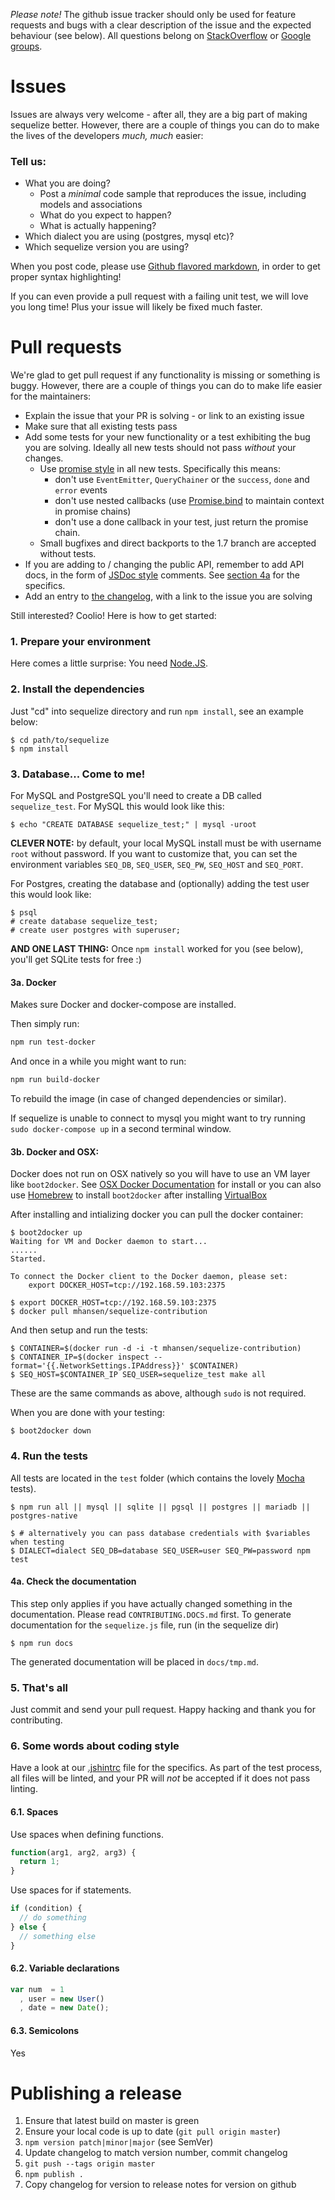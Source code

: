 _Please note!_ The github issue tracker should only be used for feature requests and bugs with a clear description of the issue and the expected behaviour (see below). All questions belong on [StackOverflow](https://stackoverflow.com/questions/tagged/sequelize.js) or [Google groups](https://groups.google.com/forum/#!forum/sequelize).

# Issues
Issues are always very welcome - after all, they are a big part of making sequelize better. However, there are a couple of things you can do to make the lives of the developers _much, much_ easier:

### Tell us:

* What you are doing?
  * Post a _minimal_ code sample that reproduces the issue, including models and associations
  * What do you expect to happen?
  * What is actually happening?
* Which dialect you are using (postgres, mysql etc)?
* Which sequelize version you are using?

When you post code, please use [Github flavored markdown](https://help.github.com/articles/github-flavored-markdown), in order to get proper syntax highlighting!

If you can even provide a pull request with a failing unit test, we will love you long time! Plus your issue will likely be fixed much faster.

# Pull requests
We're glad to get pull request if any functionality is missing or something is buggy. However, there are a couple of things you can do to make life easier for the maintainers:

* Explain the issue that your PR is solving - or link to an existing issue
* Make sure that all existing tests pass
* Add some tests for your new functionality or a test exhibiting the bug you are solving. Ideally all new tests should not pass _without_ your changes.
  - Use [promise style](https://github.com/petkaantonov/bluebird#what-are-promises-and-why-should-i-use-them) in all new tests. Specifically this means:
    - don't use `EventEmitter`, `QueryChainer` or the `success`, `done` and `error` events
    - don't use nested callbacks (use [Promise.bind](https://github.com/petkaantonov/bluebird/blob/master/API.md#binddynamic-thisarg---promise) to maintain context in promise chains)
    - don't use a done callback in your test, just return the promise chain.
  - Small bugfixes and direct backports to the 1.7 branch are accepted without tests.
* If you are adding to / changing the public API, remember to add API docs, in the form of [JSDoc style](http://usejsdoc.org/about-getting-started.html) comments. See [section 4a](#4a-check-the-documentation  ) for the specifics.
* Add an entry to [the changelog](https://github.com/sequelize/sequelize/blob/master/changelog.md), with a link to the issue you are solving

Still interested? Coolio! Here is how to get started:

### 1. Prepare your environment
Here comes a little surprise: You need [Node.JS](http://nodejs.org).

### 2. Install the dependencies

Just "cd" into sequelize directory and run `npm install`, see an example below:

```console
$ cd path/to/sequelize
$ npm install
```

### 3. Database... Come to me! ###

For MySQL and PostgreSQL you'll need to create a DB called `sequelize_test`.
For MySQL this would look like this:

```console
$ echo "CREATE DATABASE sequelize_test;" | mysql -uroot
```

**CLEVER NOTE:** by default, your local MySQL install must be with username `root` without password. If you want to customize that, you can set the environment variables `SEQ_DB`, `SEQ_USER`, `SEQ_PW`, `SEQ_HOST` and `SEQ_PORT`.

For Postgres, creating the database and (optionally) adding the test user this would look like:

```console
$ psql
# create database sequelize_test;
# create user postgres with superuser;
```

**AND ONE LAST THING:** Once `npm install` worked for you (see below), you'll
get SQLite tests for free :)

#### 3a. Docker

Makes sure Docker and docker-compose are installed.

Then simply run:

```sh
npm run test-docker
```

And once in a while you might want to run:

```sh
npm run build-docker
```

To rebuild the image (in case of changed dependencies or similar).

If sequelize is unable to connect to mysql you might want to try running `sudo docker-compose up` in a second terminal window.

#### 3b. Docker and OSX:

Docker does not run on OSX natively so you will have to use an VM layer like `boot2docker`. See [OSX Docker Documentation](http://docs.docker.com/installation/mac/) for install or you can also use [Homebrew](http://brew.sh) to install `boot2docker` after installing [VirtualBox](https://www.virtualbox.org)

After installing and intializing docker you can pull the docker container:
```console
$ boot2docker up
Waiting for VM and Docker daemon to start...
......
Started.

To connect the Docker client to the Docker daemon, please set:
    export DOCKER_HOST=tcp://192.168.59.103:2375

$ export DOCKER_HOST=tcp://192.168.59.103:2375
$ docker pull mhansen/sequelize-contribution
```

And then setup and run the tests:
```console
$ CONTAINER=$(docker run -d -i -t mhansen/sequelize-contribution)
$ CONTAINER_IP=$(docker inspect --format='{{.NetworkSettings.IPAddress}}' $CONTAINER)
$ SEQ_HOST=$CONTAINER_IP SEQ_USER=sequelize_test make all
```

These are the same commands as above, although `sudo` is not required.

When you are done with your testing:
```console
$ boot2docker down
```

### 4. Run the tests ###

All tests are located in the `test` folder (which contains the
lovely [Mocha](http://visionmedia.github.io/mocha/) tests).

```console
$ npm run all || mysql || sqlite || pgsql || postgres || mariadb || postgres-native

$ # alternatively you can pass database credentials with $variables when testing
$ DIALECT=dialect SEQ_DB=database SEQ_USER=user SEQ_PW=password npm test
```

#### 4a. Check the documentation
This step only applies if you have actually changed something in the documentation. Please read `CONTRIBUTING.DOCS.md` first.
To generate documentation for the `sequelize.js` file, run (in the sequelize dir)

```console
$ npm run docs
```

The generated documentation will be placed in `docs/tmp.md`.

### 5. That's all ###

Just commit and send your pull request. Happy hacking and thank you for contributing.

### 6. Some words about coding style ###
Have a look at our [.jshintrc](https://github.com/sequelize/sequelize/blob/master/.jshintrc) file for the specifics. As part of the test process, all files will be linted, and your PR will _not_ be accepted if it does not pass linting.

#### 6.1. Spaces ####

Use spaces when defining functions.

```js
function(arg1, arg2, arg3) {
  return 1;
}
```

Use spaces for if statements.

```js
if (condition) {
  // do something
} else {
  // something else
}
```

#### 6.2. Variable declarations ####

```js
var num  = 1
  , user = new User()
  , date = new Date();
```

#### 6.3. Semicolons ####
Yes

# Publishing a release

1. Ensure that latest build on master is green
2. Ensure your local code is up to date (`git pull origin master`)
3. `npm version patch|minor|major` (see SemVer)
4. Update changelog to match version number, commit changelog
5. `git push --tags origin master`
6. `npm publish .`
7. Copy changelog for version to release notes for version on github
